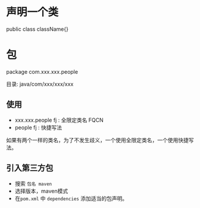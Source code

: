 # 声明一个类

public class className{}

# 包

package com.xxx.xxx.people

目录: java/com/xxx/xxx/xxx

## 使用

* xxx.xxx.people fj : 全限定类名 FQCN
* people fj : 快捷写法

如果有两个一样的类名，为了不发生歧义，一个使用全限定类名，一个使用快捷写法。

## 引入第三方包

* 搜索 `包名 maven` 
* 选择版本，maven模式
* 在`pom.xml` 中 `dependencies` 添加适当的包声明。